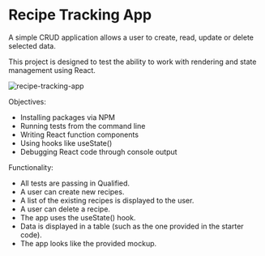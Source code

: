 # Recipe Tracking App

A simple CRUD application allows a user to create, read, update or delete selected data. 

This project is designed to test the ability to work with rendering and state management using React. 

![recipe-tracking-app](https://user-images.githubusercontent.com/39269842/169885889-bd9a9816-f3ac-4363-b3e5-bfd13cf89472.png)

Objectives:
- Installing packages via NPM
- Running tests from the command line
- Writing React function components
- Using hooks like useState()
- Debugging React code through console output

Functionality:
- All tests are passing in Qualified.
- A user can create new recipes.
- A list of the existing recipes is displayed to the user.
- A user can delete a recipe.
- The app uses the useState() hook.
- Data is displayed in a table (such as the one provided in the starter code).
- The app looks like the provided mockup.
